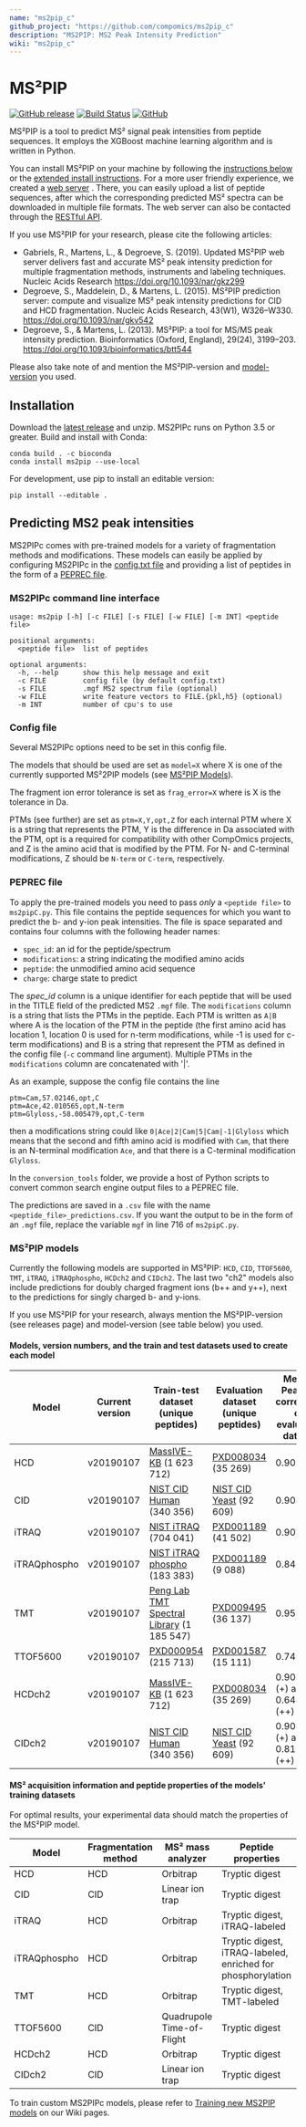```yaml
---
name: "ms2pip_c"
github_project: "https://github.com/compomics/ms2pip_c"
description: "MS2PIP: MS2 Peak Intensity Prediction"
wiki: "ms2pip_c"
---
```


# MS²PIP
[![GitHub release](https://img.shields.io/github/release-pre/compomics/ms2pip_c.svg)](https://github.com/compomics/ms2pip_c/releases)
[![Build Status](https://travis-ci.org/compomics/ms2pip_c.svg?branch=master)](https://travis-ci.org/compomics/ms2pip_c)
[![GitHub](https://img.shields.io/github/license/compomics/ms2pip_c.svg)](https://www.apache.org/licenses/LICENSE-2.0)

MS²PIP is a tool to predict MS² signal peak intensities from peptide sequences.
It employs the XGBoost machine learning algorithm and is written in Python.

You can install MS²PIP on your machine by following the [instructions below](/projects/ms2pip_c#installation.html) or the [extended install instructions](/projects/ms2pip_c/wiki/extended_install_instructions.html).
For a more user friendly experience, we created a [web server](https://iomics.ugent.be/ms2pip)
. There, you can easily upload a list of peptide sequences, after which the
corresponding predicted MS² spectra can be downloaded in multiple file
formats. The web server can also be contacted through the
[RESTful API](https://iomics.ugent.be/ms2pip/api/).

If you use MS²PIP for your research, please cite the following articles:
- Gabriels, R., Martens, L., & Degroeve, S. (2019). Updated MS²PIP web server
delivers fast and accurate MS² peak intensity prediction for multiple
fragmentation methods, instruments and labeling techniques. Nucleic Acids
Research https://doi.org/10.1093/nar/gkz299
- Degroeve, S., Maddelein, D., & Martens, L. (2015). MS²PIP prediction server:
compute and visualize MS² peak intensity predictions for CID and HCD
fragmentation. Nucleic Acids Research, 43(W1), W326–W330.
https://doi.org/10.1093/nar/gkv542
- Degroeve, S., & Martens, L. (2013). MS²PIP: a tool for MS/MS peak intensity
prediction. Bioinformatics (Oxford, England), 29(24), 3199–203.
https://doi.org/10.1093/bioinformatics/btt544

Please also take note of and mention the MS²PIP-version and [model-version](#mspip-models) you used.

## Installation
Download the [latest release](/projects/ms2pip_c/releases/latest.html)
and unzip. MS2PIPc runs on Python 3.5 or greater. Build and install with Conda:
```
conda build . -c bioconda
conda install ms2pip --use-local
```
For development, use pip to install an editable version:
```
pip install --editable .
```

## Predicting MS2 peak intensities
MS2PIPc comes with pre-trained models for a variety of fragmentation methods and
modifications. These models can easily be applied by configuring MS2PIPc in the
[config.txt file](/projects/ms2pip_c#config-file.html) and
providing a list of peptides in the form of a [PEPREC file](/projects/ms2pip_c#peprec-file.html).

### MS2PIPc command line interface
```
usage: ms2pip [-h] [-c FILE] [-s FILE] [-w FILE] [-m INT] <peptide file>

positional arguments:
  <peptide file>  list of peptides

optional arguments:
  -h, --help      show this help message and exit
  -c FILE         config file (by default config.txt)
  -s FILE         .mgf MS2 spectrum file (optional)
  -w FILE         write feature vectors to FILE.{pkl,h5} (optional)
  -m INT          number of cpu's to use
```

### Config file
Several MS2PIPc options need to be set in this config file.

The models that should be used are set as `model=X` where X is one of the
currently supported MS²2PIP models (see [MS²PIP Models](#mspip-models)).

The fragment ion error tolerance is set as `frag_error=X` where is X is
the tolerance in Da.

PTMs (see further) are set as `ptm=X,Y,opt,Z` for each internal PTM
where X is a string that represents the PTM, Y is the difference in Da
associated with the PTM, opt is a required for compatibility with
other CompOmics projects, and Z is the amino acid that is modified by the PTM.
For N- and C-terminal modifications, Z should be `N-term` or `C-term`,
respectively.


### PEPREC file
To apply the pre-trained models you need to pass *only* a `<peptide file>`
to `ms2pipC.py`. This file contains the peptide sequences for which you
want to predict the b- and y-ion peak intensities. The file is space
separated and contains four columns with the following header names:

- `spec_id`: an id for the peptide/spectrum
- `modifications`: a string indicating the modified amino acids
- `peptide`: the unmodified amino acid sequence
- `charge`: charge state to predict

The *spec_id* column is a unique identifier for each peptide that will
be used in the TITLE field of the predicted MS2 `.mgf` file. The
`modifications` column is a string that lists the PTMs in the peptide.
Each PTM is written as `A|B` where A is the location of the PTM in the
peptide (the first amino acid has location 1, location 0 is used for
n-term modifications, while -1 is used for c-term modifications) and B
is a string that represent the PTM as defined in the config file (`-c`
command line argument). Multiple PTMs in the `modifications` column are
concatenated with '|'.

As an example, suppose the config file contains the line
```
ptm=Cam,57.02146,opt,C
ptm=Ace,42.010565,opt,N-term
ptm=Glyloss,-58.005479,opt,C-term
```
then a modifications string could like `0|Ace|2|Cam|5|Cam|-1|Glyloss`
which means that the second and fifth amino acid is modified with `Cam`,
that there is an N-terminal modification `Ace`, and that there is a
C-terminal modification `Glyloss`.

In the `conversion_tools` folder, we provide a host of Python scripts
to convert common search engine output files to a PEPREC file.

The predictions are saved in a `.csv` file with the name
`<peptide_file>_predictions.csv`.
If you want the output to be in the form of an `.mgf` file, replace the
variable `mgf` in line 716 of `ms2pipC.py`.

### MS²PIP models
Currently the following models are supported in MS²PIP:
`HCD`, `CID`, `TTOF5600`, `TMT`, `iTRAQ`,
`iTRAQphospho`, `HCDch2` and `CIDch2`. The last two "ch2" models also include predictions for doubly charged fragment ions (b++ and y++), next to the predictions for singly charged b- and y-ions. 

If you use MS²PIP for your research, always mention the MS²PIP-version (see releases page) and model-version (see table below) you used.

#### Models, version numbers, and the train and test datasets used to create each model
Model | Current version | Train-test dataset (unique peptides) | Evaluation dataset (unique peptides) | Median Pearson correlation on evaluation dataset
-|-|-|-|-
HCD | v20190107 | [MassIVE-KB](https://doi.org/10.1016/j.cels.2018.08.004) (1 623 712) | [PXD008034](https://doi.org/10.1016/j.jprot.2017.12.006) (35 269) | 0.903786
CID | v20190107 | [NIST CID Human](https://chemdata.nist.gov/) (340 356) | [NIST CID Yeast](https://chemdata.nist.gov/) (92 609) | 0.904947
iTRAQ | v20190107 | [NIST iTRAQ](https://chemdata.nist.gov/) (704 041) | [PXD001189](https://doi.org/10.1182/blood-2016-05-714048) (41 502) | 0.905870
iTRAQphospho | v20190107 | [NIST iTRAQ phospho](https://chemdata.nist.gov/) (183 383) | [PXD001189](https://doi.org/10.1182/blood-2016-05-714048) (9 088) | 0.843898
TMT | v20190107 | [Peng Lab TMT Spectral Library](https://doi.org/10.1021/acs.jproteome.8b00594) (1 185 547) | [PXD009495](https://doi.org/10.15252/msb.20188242) (36 137) | 0.950460
TTOF5600 | v20190107 | [PXD000954](https://doi.org/10.1038/sdata.2014.31) (215 713) | [PXD001587](https://doi.org/10.1038/nmeth.3255) (15 111) | 0.746823
HCDch2 | v20190107 | [MassIVE-KB](https://doi.org/10.1016/j.cels.2018.08.004) (1 623 712) | [PXD008034](https://doi.org/10.1016/j.jprot.2017.12.006) (35 269) | 0.903786 (+) and 0.644162 (++)
CIDch2 | v20190107 | [NIST CID Human](https://chemdata.nist.gov/) (340 356) | [NIST CID Yeast](https://chemdata.nist.gov/) (92 609) | 0.904947 (+) and 0.813342 (++)

#### MS² acquisition information and peptide properties of the models' training datasets
For optimal results, your experimental data should match the properties of the MS²PIP model.

Model |	Fragmentation method	| MS² mass analyzer	| Peptide properties
-|-|-|-
HCD	| HCD	| Orbitrap |	Tryptic digest
CID |	CID	| Linear ion trap	| Tryptic digest
iTRAQ |	HCD	| Orbitrap |	Tryptic digest, iTRAQ-labeled
iTRAQphospho |	HCD |	Orbitrap |	Tryptic digest, iTRAQ-labeled, enriched for phosphorylation
TMT	| HCD	| Orbitrap	| Tryptic digest, TMT-labeled
TTOF5600 |	CID	| Quadrupole Time-of-Flight	| Tryptic digest
HCDch2	| HCD	| Orbitrap |	Tryptic digest
CIDch2 |	CID	| Linear ion trap	| Tryptic digest

To train custom MS2PIPc models, please refer to [Training new MS2PIP models](/projects/ms2pip_c/wiki/training_new_ms2pip_models.html) on our Wiki pages.
